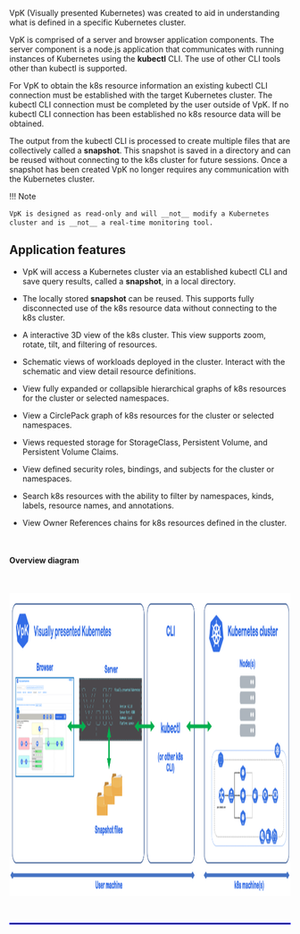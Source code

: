 

VpK (Visually presented Kubernetes) was created to aid in understanding what is defined in a specific Kubernetes cluster.   

VpK is comprised of a server and browser application components.  The server component is a node.js application that communicates with running instances of Kubernetes using the __kubectl__ CLI.  The use of other CLI tools other than kubectl is supported.  

For VpK to obtain the k8s resource information an existing kubectl CLI connection must be established with the target Kubernetes cluster. The kubectl CLI connection must be completed by the user outside of VpK. If no kubectl CLI connection has been established no k8s resource data will be obtained.

The output from the kubectl CLI is processed to create multiple files that are collectively called a __snapshot__.  This snapshot is saved in a directory and can be reused without connecting to the k8s cluster for future sessions.  Once a snapshot has been created VpK no longer requires any communication with the Kubernetes cluster. 

!!! Note

    VpK is designed as read-only and will __not__ modify a Kubernetes cluster and is __not__ a real-time monitoring tool.  


## Application features

- VpK will access a Kubernetes cluster via an established kubectl CLI and save query results, called a __snapshot__, in a local directory. 

- The locally stored __snapshot__ can be reused. This supports fully disconnected use of the k8s resource data without connecting to the k8s cluster.
 
- A interactive 3D view of the k8s cluster.  This view supports zoom, rotate, tilt, and filtering of resources.

- Schematic views of workloads deployed in the cluster.  Interact with the schematic and view detail resource definitions.

- View fully expanded or collapsible hierarchical graphs of k8s resources for the cluster or selected namespaces.  

- View a CirclePack graph of k8s resources for the cluster or selected namespaces.

- Views requested storage for StorageClass, Persistent Volume, and Persistent Volume Claims.

- View defined security roles, bindings, and subjects for the cluster or namespaces.

- Search k8s resources with the ability to filter by namespaces, kinds, labels, resource names, and annotations.

- View Owner References chains for k8s resources defined in the cluster.
  
<br>

#### Overview diagram

<br>
<p align="center">
  <img style="float: center;" src="/images/overview-local.png?raw=true" width="1024" height="542">
</p>




<br>
<hr style="border:1px solid blue">


